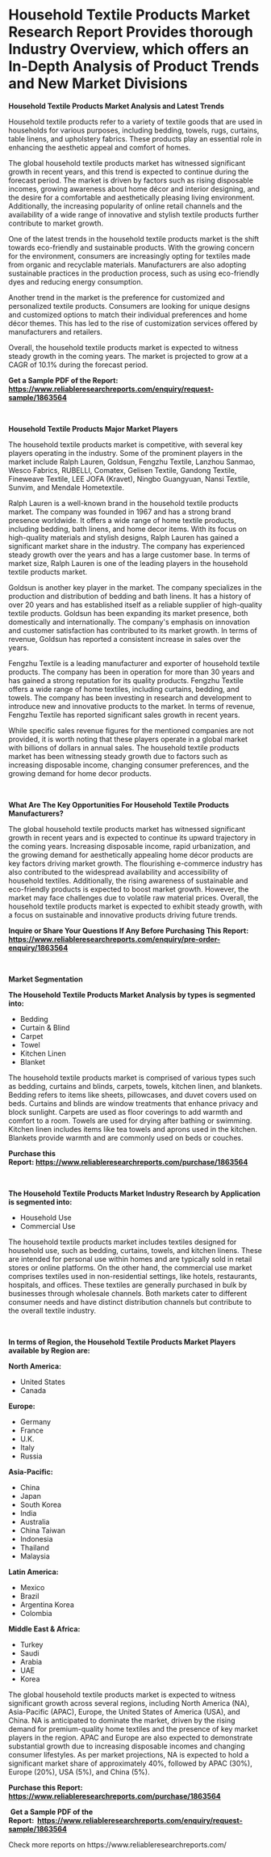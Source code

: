<p><h1>Household Textile Products Market Research Report Provides thorough Industry Overview, which offers an In-Depth Analysis of Product Trends and New Market Divisions</h1></p><p><strong>Household Textile Products Market Analysis and Latest Trends</strong></p>
<p><p>Household textile products refer to a variety of textile goods that are used in households for various purposes, including bedding, towels, rugs, curtains, table linens, and upholstery fabrics. These products play an essential role in enhancing the aesthetic appeal and comfort of homes.</p><p>The global household textile products market has witnessed significant growth in recent years, and this trend is expected to continue during the forecast period. The market is driven by factors such as rising disposable incomes, growing awareness about home décor and interior designing, and the desire for a comfortable and aesthetically pleasing living environment. Additionally, the increasing popularity of online retail channels and the availability of a wide range of innovative and stylish textile products further contribute to market growth.</p><p>One of the latest trends in the household textile products market is the shift towards eco-friendly and sustainable products. With the growing concern for the environment, consumers are increasingly opting for textiles made from organic and recyclable materials. Manufacturers are also adopting sustainable practices in the production process, such as using eco-friendly dyes and reducing energy consumption.</p><p>Another trend in the market is the preference for customized and personalized textile products. Consumers are looking for unique designs and customized options to match their individual preferences and home décor themes. This has led to the rise of customization services offered by manufacturers and retailers.</p><p>Overall, the household textile products market is expected to witness steady growth in the coming years. The market is projected to grow at a CAGR of 10.1% during the forecast period.</p></p>
<p><strong>Get a Sample PDF of the Report:&nbsp; <a href="https://www.reliableresearchreports.com/enquiry/request-sample/1863564">https://www.reliableresearchreports.com/enquiry/request-sample/1863564</a></strong></p>
<p>&nbsp;</p>
<p><strong>Household Textile Products Major Market Players</strong></p>
<p><p>The household textile products market is competitive, with several key players operating in the industry. Some of the prominent players in the market include Ralph Lauren, Goldsun, Fengzhu Textile, Lanzhou Sanmao, Wesco Fabrics, RUBELLI, Comatex, Gelisen Textile, Gandong Textile, Fineweave Textile, LEE JOFA (Kravet), Ningbo Guangyuan, Nansi Textile, Sunvim, and Mendale Hometextile.</p><p>Ralph Lauren is a well-known brand in the household textile products market. The company was founded in 1967 and has a strong brand presence worldwide. It offers a wide range of home textile products, including bedding, bath linens, and home decor items. With its focus on high-quality materials and stylish designs, Ralph Lauren has gained a significant market share in the industry. The company has experienced steady growth over the years and has a large customer base. In terms of market size, Ralph Lauren is one of the leading players in the household textile products market.</p><p>Goldsun is another key player in the market. The company specializes in the production and distribution of bedding and bath linens. It has a history of over 20 years and has established itself as a reliable supplier of high-quality textile products. Goldsun has been expanding its market presence, both domestically and internationally. The company's emphasis on innovation and customer satisfaction has contributed to its market growth. In terms of revenue, Goldsun has reported a consistent increase in sales over the years.</p><p>Fengzhu Textile is a leading manufacturer and exporter of household textile products. The company has been in operation for more than 30 years and has gained a strong reputation for its quality products. Fengzhu Textile offers a wide range of home textiles, including curtains, bedding, and towels. The company has been investing in research and development to introduce new and innovative products to the market. In terms of revenue, Fengzhu Textile has reported significant sales growth in recent years.</p><p>While specific sales revenue figures for the mentioned companies are not provided, it is worth noting that these players operate in a global market with billions of dollars in annual sales. The household textile products market has been witnessing steady growth due to factors such as increasing disposable income, changing consumer preferences, and the growing demand for home decor products.</p></p>
<p>&nbsp;</p>
<p><strong>What Are The Key Opportunities For Household Textile Products Manufacturers?</strong></p>
<p><p>The global household textile products market has witnessed significant growth in recent years and is expected to continue its upward trajectory in the coming years. Increasing disposable income, rapid urbanization, and the growing demand for aesthetically appealing home décor products are key factors driving market growth. The flourishing e-commerce industry has also contributed to the widespread availability and accessibility of household textiles. Additionally, the rising awareness of sustainable and eco-friendly products is expected to boost market growth. However, the market may face challenges due to volatile raw material prices. Overall, the household textile products market is expected to exhibit steady growth, with a focus on sustainable and innovative products driving future trends.</p></p>
<p><strong>Inquire or Share Your Questions If Any Before Purchasing This Report: <a href="https://www.reliableresearchreports.com/enquiry/pre-order-enquiry/1863564">https://www.reliableresearchreports.com/enquiry/pre-order-enquiry/1863564</a></strong></p>
<p>&nbsp;</p>
<p><strong>Market Segmentation</strong></p>
<p><strong>The Household Textile Products Market Analysis by types is segmented into:</strong></p>
<p><ul><li>Bedding</li><li>Curtain & Blind</li><li>Carpet</li><li>Towel</li><li>Kitchen Linen</li><li>Blanket</li></ul></p>
<p><p>The household textile products market is comprised of various types such as bedding, curtains and blinds, carpets, towels, kitchen linen, and blankets. Bedding refers to items like sheets, pillowcases, and duvet covers used on beds. Curtains and blinds are window treatments that enhance privacy and block sunlight. Carpets are used as floor coverings to add warmth and comfort to a room. Towels are used for drying after bathing or swimming. Kitchen linen includes items like tea towels and aprons used in the kitchen. Blankets provide warmth and are commonly used on beds or couches.</p></p>
<p><strong>Purchase this Report:&nbsp;<a href="https://www.reliableresearchreports.com/purchase/1863564">https://www.reliableresearchreports.com/purchase/1863564</a></strong></p>
<p>&nbsp;</p>
<p><strong>The Household Textile Products Market Industry Research by Application is segmented into:</strong></p>
<p><ul><li>Household Use</li><li>Commercial Use</li></ul></p>
<p><p>The household textile products market includes textiles designed for household use, such as bedding, curtains, towels, and kitchen linens. These are intended for personal use within homes and are typically sold in retail stores or online platforms. On the other hand, the commercial use market comprises textiles used in non-residential settings, like hotels, restaurants, hospitals, and offices. These textiles are generally purchased in bulk by businesses through wholesale channels. Both markets cater to different consumer needs and have distinct distribution channels but contribute to the overall textile industry.</p></p>
<p>&nbsp;</p>
<p><strong>In terms of Region, the Household Textile Products Market Players available by Region are:</strong></p>
<p>
    <p> <strong> North America: </strong>
        <ul>
            <li>United States</li>
            <li>Canada</li>
        </ul>
        </p> 
    <p> <strong> Europe: </strong>
        <ul>
            <li>Germany</li>
            <li>France</li>
            <li>U.K.</li>
            <li>Italy</li>
            <li>Russia</li>
        </ul>
        </p> 
    <p> <strong> Asia-Pacific: </strong>
        <ul>
            <li>China</li>
            <li>Japan</li>
            <li>South Korea</li>
            <li>India</li>
            <li>Australia</li>
            <li>China Taiwan</li>
            <li>Indonesia</li>
            <li>Thailand</li>
            <li>Malaysia</li>
        </ul>
        </p> 
    <p> <strong> Latin America: </strong>
        <ul>
            <li>Mexico</li>
            <li>Brazil</li>
            <li>Argentina Korea</li>
            <li>Colombia</li>
        </ul>
        </p> 
    <p> <strong> Middle East & Africa: </strong>
        <ul>
            <li>Turkey</li>
            <li>Saudi</li>
            <li>Arabia</li>
            <li>UAE</li>
            <li>Korea</li>
        </ul>
    </p>
    </p>
<p><p>The global household textile products market is expected to witness significant growth across several regions, including North America (NA), Asia-Pacific (APAC), Europe, the United States of America (USA), and China. NA is anticipated to dominate the market, driven by the rising demand for premium-quality home textiles and the presence of key market players in the region. APAC and Europe are also expected to demonstrate substantial growth due to increasing disposable incomes and changing consumer lifestyles. As per market projections, NA is expected to hold a significant market share of approximately 40%, followed by APAC (30%), Europe (20%), USA (5%), and China (5%).</p></p>
<p><strong>Purchase this Report: <a href="https://www.reliableresearchreports.com/purchase/1863564">https://www.reliableresearchreports.com/purchase/1863564</a></strong></p>
<p>&nbsp;<strong>Get a Sample PDF of the Report:&nbsp;&nbsp;<a href="https://www.reliableresearchreports.com/enquiry/request-sample/1863564">https://www.reliableresearchreports.com/enquiry/request-sample/1863564</a></strong></p>
<p><strong></strong></p>
<p>Check more reports on https://www.reliableresearchreports.com/</p>
